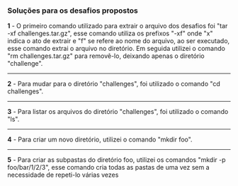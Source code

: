 ### Soluções para os desafios propostos

**1**  -  O primeiro comando utilizado para extrair o arquivo dos desafios foi "tar -xf challenges.tar.gz", esse comando utiliza os prefixos "-xf" onde "x" indica o ato de extrair e "f" se refere ao nome do arquivo,
ao ser executado, esse comando extrai o arquivo no diretório. Em seguida utilizei o comando "rm challenges.tar.gz" para removê-lo, deixando apenas o diretório "challenge".

---

**2**  - Para mudar para o diretório "challenges", foi utilizado o comando "cd challenges".

---

**3** - Para listar os arquivos do diretório "challenges", foi utilizado o comando "ls".

---

**4** - Para criar um novo diretório, utilizei o comando "mkdir foo".

---

**5** - Para criar as subpastas do diretório foo, utilizei os comandos "mkdir -p foo/bar/1/2/3", esse comando cria todas as pastas de uma vez sem a necessidade de repeti-lo várias vezes




